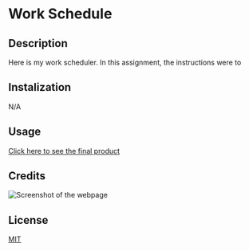 # Work Schedule

## Description
Here is my work scheduler. In this assignment, the instructions were to
## Instalization
N/A

## Usage
[Click here to see the final product]()

## Credits
![Screenshot of the webpage]()

## License
[MIT](https://choosealicense.com/licenses/mit/)
